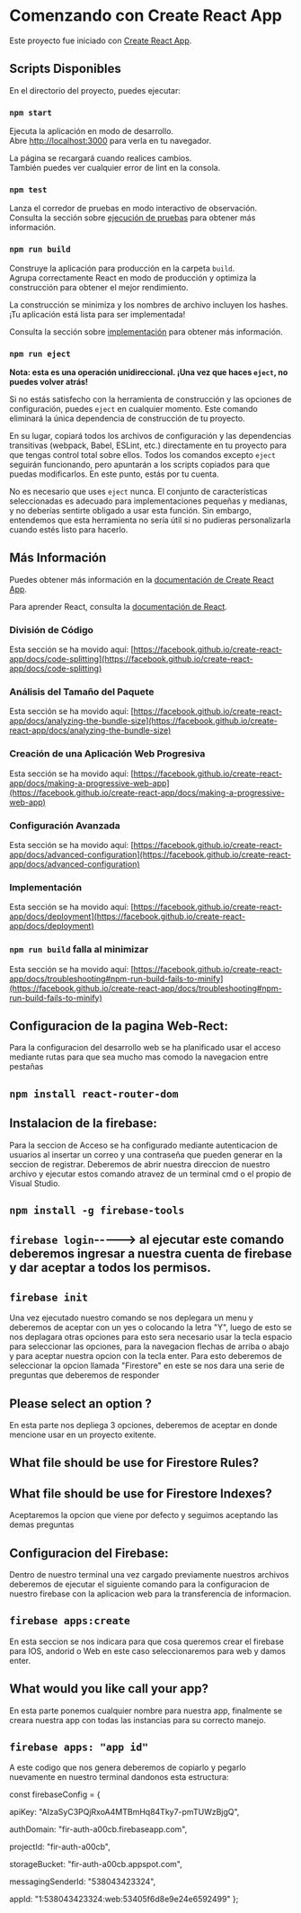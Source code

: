 # Comenzando con Create React App

Este proyecto fue iniciado con [Create React App](https://github.com/facebook/create-react-app).

## Scripts Disponibles

En el directorio del proyecto, puedes ejecutar:

### `npm start`

Ejecuta la aplicación en modo de desarrollo.\
Abre [http://localhost:3000](http://localhost:3000) para verla en tu navegador.

La página se recargará cuando realices cambios.\
También puedes ver cualquier error de lint en la consola.

### `npm test`

Lanza el corredor de pruebas en modo interactivo de observación.\
Consulta la sección sobre [ejecución de pruebas](https://facebook.github.io/create-react-app/docs/running-tests) para obtener más información.

### `npm run build`

Construye la aplicación para producción en la carpeta `build`.\
Agrupa correctamente React en modo de producción y optimiza la construcción para obtener el mejor rendimiento.

La construcción se minimiza y los nombres de archivo incluyen los hashes.\
¡Tu aplicación está lista para ser implementada!

Consulta la sección sobre [implementación](https://facebook.github.io/create-react-app/docs/deployment) para obtener más información.

### `npm run eject`

**Nota: esta es una operación unidireccional. ¡Una vez que haces `eject`, no puedes volver atrás!**

Si no estás satisfecho con la herramienta de construcción y las opciones de configuración, puedes `eject` en cualquier momento. Este comando eliminará la única dependencia de construcción de tu proyecto.

En su lugar, copiará todos los archivos de configuración y las dependencias transitivas (webpack, Babel, ESLint, etc.) directamente en tu proyecto para que tengas control total sobre ellos. Todos los comandos excepto `eject` seguirán funcionando, pero apuntarán a los scripts copiados para que puedas modificarlos. En este punto, estás por tu cuenta.

No es necesario que uses `eject` nunca. El conjunto de características seleccionadas es adecuado para implementaciones pequeñas y medianas, y no deberías sentirte obligado a usar esta función. Sin embargo, entendemos que esta herramienta no sería útil si no pudieras personalizarla cuando estés listo para hacerlo.

## Más Información

Puedes obtener más información en la [documentación de Create React App](https://facebook.github.io/create-react-app/docs/getting-started).

Para aprender React, consulta la [documentación de React](https://reactjs.org/).

### División de Código

Esta sección se ha movido aquí: [https://facebook.github.io/create-react-app/docs/code-splitting](https://facebook.github.io/create-react-app/docs/code-splitting)

### Análisis del Tamaño del Paquete

Esta sección se ha movido aquí: [https://facebook.github.io/create-react-app/docs/analyzing-the-bundle-size](https://facebook.github.io/create-react-app/docs/analyzing-the-bundle-size)

### Creación de una Aplicación Web Progresiva

Esta sección se ha movido aquí: [https://facebook.github.io/create-react-app/docs/making-a-progressive-web-app](https://facebook.github.io/create-react-app/docs/making-a-progressive-web-app)

### Configuración Avanzada

Esta sección se ha movido aquí: [https://facebook.github.io/create-react-app/docs/advanced-configuration](https://facebook.github.io/create-react-app/docs/advanced-configuration)

### Implementación

Esta sección se ha movido aquí: [https://facebook.github.io/create-react-app/docs/deployment](https://facebook.github.io/create-react-app/docs/deployment)



### `npm run build` falla al minimizar

Esta sección se ha movido aquí: [https://facebook.github.io/create-react-app/docs/troubleshooting#npm-run-build-fails-to-minify](https://facebook.github.io/create-react-app/docs/troubleshooting#npm-run-build-fails-to-minify)




## Configuracion de la pagina Web-Rect:
Para la configuracion del desarrollo web se ha planificado usar el acceso mediante rutas para que sea mucho mas comodo la navegacion entre pestañas 

##   `npm install react-router-dom`



## Instalacion de la firebase:
Para la seccion de Acceso se ha configurado mediante autenticacion de usuarios al insertar un correo y una contraseña que pueden generar en la seccion de registrar.
Deberemos de abrir nuestra direccion de nuestro archivo y ejecutar estos comando atravez de un terminal cmd o el propio de Visual Studio.
## `npm install -g firebase-tools`
## `firebase login`-----> al ejecutar este comando deberemos ingresar a nuestra cuenta de firebase y dar aceptar a todos los permisos. 
## `firebase init`
Una vez ejecutado nuestro comando se nos deplegara un menu y deberemos de aceptar con un yes o colocando la letra "Y", luego de esto se nos deplagara otras opciones
para esto sera necesario usar la tecla espacio para seleccionar las opciones, para la navegacion flechas de arriba o abajo y para aceptar nuestra opcion con la tecla
enter.
Para esto deberemos de seleccionar la opcion llamada "Firestore" en este se nos dara una serie de preguntas que deberemos de responder 
## Please select an option ?
En esta parte nos depliega 3 opciones, deberemos de aceptar en donde mencione usar en un proyecto exitente.


## What file should be use for Firestore Rules?
## What file should be use for Firestore Indexes?
Aceptaremos la opcion que viene por defecto y seguimos aceptando las demas preguntas




## Configuracion del Firebase:
Dentro de nuestro terminal una vez cargado previamente nuestros archivos deberemos de ejecutar el siguiente comando para la configuracion de nuestro firebase 
con la aplicacion web para la transferencia de informacion.

## `firebase apps:create`
En esta seccion se nos indicara para que cosa queremos crear el firebase para IOS, andorid o Web en este caso seleccionaremos para web y damos enter.

## What would you like call your app?
En esta parte ponemos cualquier nombre para nuestra app, finalmente se creara nuestra app con todas las instancias
para su correcto manejo.



## `firebase apps: "app id" ` 
A este codigo que nos genera deberemos de copiarlo y pegarlo nuevamente en nuestro terminal dandonos esta estructura:


const firebaseConfig = {

  apiKey: "AIzaSyC3PQjRxoA4MTBmHq84Tky7-pmTUWzBjgQ",
  
  authDomain: "fir-auth-a00cb.firebaseapp.com",
  
  projectId: "fir-auth-a00cb",
  
  storageBucket: "fir-auth-a00cb.appspot.com",
  
  messagingSenderId: "538043423324",
  
  appId: "1:538043423324:web:53405f6d8e9e24e6592499"
};





















